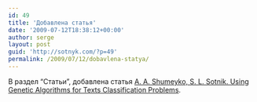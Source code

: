 ```yaml
---
id: 49
title: 'Добавлена статья'
date: '2009-07-12T18:38:12+00:00'
author: serge
layout: post
guid: 'http://sotnyk.com/?p=49'
permalink: /2009/07/12/dobavlena-statya/
---
```


В раздел “Статьи”, добавлена статья [A. A. Shumeyko, S. L. Sotnik. Using Genetic Algorithms for Texts Classification Problems](http://www.sotnyk.ml/Articles/Using_Genetic_Algorithms_for_Texts_Classification_Problems.pdf).